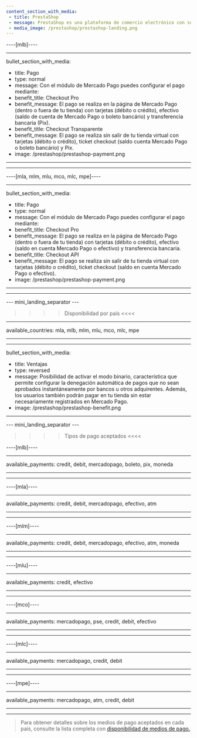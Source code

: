 ```yaml
---
content_section_with_media:
 - title: PrestaShop
 - message: PrestaShop es una plataforma de comercio electrónico con software de código abierto que permite a cualquier usuario crear y desarrollar un sitio web comercial. Como socios oficiales de PrestaShop, brindamos mayor seguridad y eficiencia a tu tienda.
 - media_image: /prestashop/prestashop-landing.png
---
```

 
----[mlb]---- 

---
bullet_section_with_media:
 - title: Pago
 - type: normal
 - message: Con el módulo de Mercado Pago puedes configurar el pago mediante:
 - benefit_title: Checkout Pro
 - benefit_message: El pago se realiza en la página de Mercado Pago (dentro o fuera de tu tienda) con tarjetas (débito o crédito), efectivo (saldo de cuenta de Mercado Pago o boleto bancário) y transferencia bancaria (Pix).
 - benefit_title: Checkout Transparente
 - benefit_message: El pago se realiza sin salir de tu tienda virtual con tarjetas (débito o crédito), ticket checkout (saldo cuenta Mercado Pago o boleto bancário) y Pix.
 - image: /prestashop/prestashop-payment.png 
---
------------

----[mla, mlm, mlu, mco, mlc, mpe]----

---
bullet_section_with_media:
 - title: Pago
 - type: normal
 - message: Con el módulo de Mercado Pago puedes configurar el pago mediante:
 - benefit_title: Checkout Pro
 - benefit_message: El pago se realiza en la página de Mercado Pago (dentro o fuera de tu tienda) con tarjetas (débito o crédito), efectivo (saldo en cuenta Mercado Pago o efectivo) y transferencia bancaria.
 - benefit_title: Checkout API
 - benefit_message: El pago se realiza sin salir de tu tienda virtual con tarjetas (débito o crédito), ticket checkout (saldo en cuenta Mercado Pago o efectivo).
 - image: /prestashop/prestashop-payment.png 
---
------------

--- mini_landing_separator ---
 
>>>> Disponibilidad por país <<<<
---
available_countries: mla, mlb, mlm, mlu, mco, mlc, mpe

---

---
bullet_section_with_media:
 - title: Ventajas
 - type: reversed
 - message: Posibilidad de activar el modo binario, característica que permite configurar la denegación automática de pagos que no sean aprobados instantáneamente por bancos u otros adquirentes. Además, los usuarios también podrán pagar en tu tienda sin estar necesariamente registrados en Mercado Pago.
 - image: /prestashop/prestashop-benefit.png
---
 
--- mini_landing_separator ---
 
>>>> Tipos de pago aceptados <<<<
 
----[mlb]----

---
available_payments: credit, debit, mercadopago, boleto, pix, moneda

---
------------

----[mla]---- 

---
available_payments: credit, debit, mercadopago, efectivo, atm

----
------------

----[mlm]---- 

---
available_payments: credit, debit, mercadopago, efectivo, atm, moneda

----
------------

----[mlu]---- 

---
available_payments: credit, efectivo

----
------------

----[mco]---- 

---
available_payments: mercadopago, pse, credit, debit, efectivo

----
------------

----[mlc]---- 

---
available_payments: mercadopago, credit, debit

----
------------

----[mpe]---- 

---
available_payments: mercadopago, atm, credit, debit

----
------------
> Para obtener detalles sobre los medios de pago aceptados en cada país, consulte la lista completa con [disponibilidad de medios de pago.](/developers/es/docs/sales-processing/payment-methods)